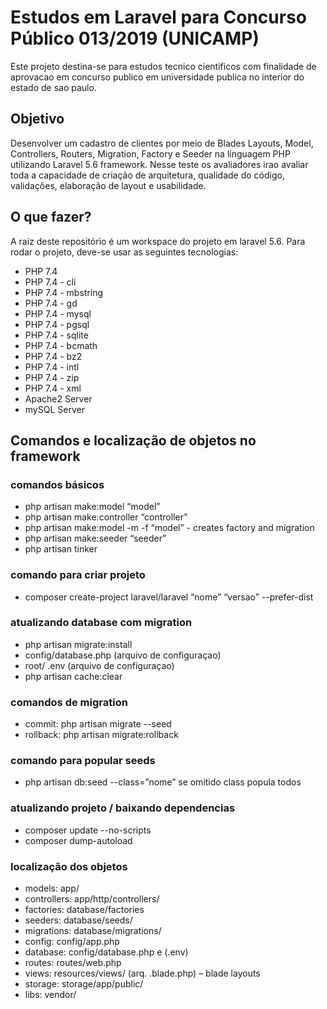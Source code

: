 # Estudos em Laravel para Concurso Público 013/2019 (UNICAMP)
Este projeto destina-se para estudos tecnico cientificos com finalidade de aprovacao em concurso publico em universidade publica no interior do estado de sao paulo.

## Objetivo
Desenvolver um cadastro de clientes por meio de Blades Layouts, Model, Controllers, Routers, Migration, Factory e Seeder na linguagem PHP utilizando Laravel 5.6 framework. Nesse teste os avaliadores irao avaliar toda a capacidade de criação de arquitetura, qualidade do código, validações, elaboração de layout e usabilidade.

## O que fazer?
A raiz deste repositório é um workspace do projeto em laravel 5.6. Para rodar o projeto, deve-se usar as seguintes tecnologias:
- PHP 7.4
- PHP 7.4 - cli
- PHP 7.4 - mbstring
- PHP 7.4 - gd
- PHP 7.4 - mysql
- PHP 7.4 - pgsql
- PHP 7.4 - sqlite
- PHP 7.4 - bcmath
- PHP 7.4 - bz2
- PHP 7.4 - intl
- PHP 7.4 - zip
- PHP 7.4 - xml
- Apache2 Server
- mySQL Server

## Comandos e localização de objetos no framework

### comandos básicos
- php artisan make:model “model”
- php artisan make:controller “controller”
- php artisan make:model -m -f “model” - creates factory and migration
- php artisan make:seeder “seeder”
- php artisan tinker

### comando para criar projeto
- composer create-project laravel/laravel “nome” “versao” --prefer-dist

### atualizando database com migration
- php artisan migrate:install
- config/database.php (arquivo de configuraçao)
- root/ .env (arquivo de configuraçao)
- php artisan cache:clear

### comandos de migration
- commit: php artisan migrate --seed
- rollback: php artisan migrate:rollback

### comando para popular seeds
- php artisan db:seed --class=”nome” se omitido class popula todos

### atualizando projeto / baixando dependencias
- composer update --no-scripts
- composer dump-autoload

### localização dos objetos
- models: 			app/
- controllers:		app/http/controllers/
- factories:		database/factories
- seeders:			database/seeds/
- migrations:		database/migrations/
- config:			config/app.php
- database:		config/database.php e (.env)
- routes:			routes/web.php
- views:			resources/views/ (arq. .blade.php) – blade layouts
- storage:			storage/app/public/
- libs:			vendor/
